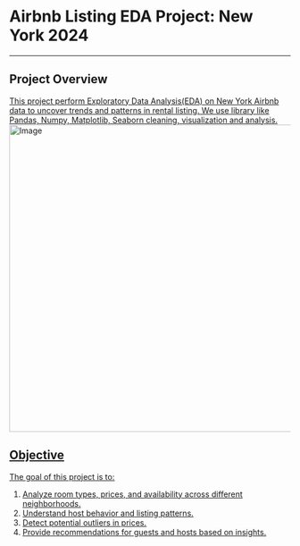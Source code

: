 # Airbnb Listing EDA Project: New York 2024
---
## Project Overview
<u>
This project perform Exploratory Data Analysis(EDA) on New York Airbnb data to uncover trends and patterns in rental listing. We use library like Pandas, Numpy, Matplotlib, Seaborn cleaning, visualization and analysis.
<img src="https://www.brandinginasia.com/wp-content/uploads/2017/04/sddefault-8.jpg" alt="Image" width="1100" height="550">

## Objective
<u>
The goal of this project is to:

1. Analyze room types, prices, and availability across different neighborhoods.
2. Understand host behavior and listing patterns.
3. Detect potential outliers in prices.
4. Provide recommendations for guests and hosts based on insights.


